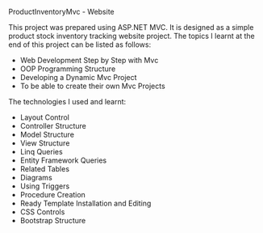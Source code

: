 ProductInventoryMvc - Website

This project was prepared using ASP.NET MVC. It is designed as a simple product stock inventory tracking website project. The topics I learnt at the end of this project can be listed as follows:

- Web Development Step by Step with Mvc
- OOP Programming Structure
- Developing a Dynamic Mvc Project
- To be able to create their own Mvc Projects

The technologies I used and learnt:

- Layout Control
- Controller Structure
- Model Structure
- View Structure
- Linq Queries
- Entity Framework Queries
- Related Tables
- Diagrams
- Using Triggers
- Procedure Creation
- Ready Template Installation and Editing
- CSS Controls
- Bootstrap Structure
